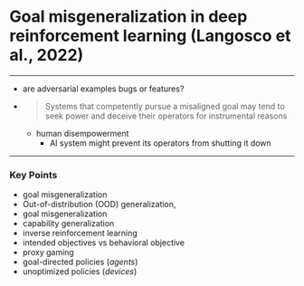 # Goal misgeneralization in deep reinforcement learning (Langosco et al., 2022) 

---

* are adversarial examples bugs or features?

* > Systems that competently pursue a misaligned goal may tend to seek power and deceive their operators for instrumental reasons
    *  human disempowerment
        *  AI system might prevent its operators from shutting it down


---
### Key Points
* goal misgeneralization
* Out-of-distribution (OOD) generalization,
* goal misgeneralization
* capability generalization
* inverse reinforcement learning
* intended objectives vs behavioral objective
* proxy gaming
* goal-directed policies (*agents*)
* unoptimized policies (*devices*)
